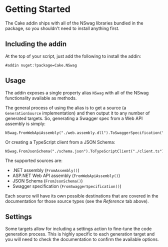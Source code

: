 # Getting Started

The Cake addin ships with all of the NSwag libraries bundled in the package, so you shouldn't need to install anything first.

## Including the addin

At the top of your script, just add the following to install the addin:

```
#addin nuget:?package=Cake.NSwag
```

## Usage

The addin exposes a single property alias `NSwag` with all of the NSwag functionality available as methods.

The general process of using the alias is to get a source (a `GenerationSource` implementation) and then output it to any number of generated targets. So, generating a Swagger spec from a Web API assembly is simply:

```
NSwag.FromWebApiAssembly("./web.assembly.dll").ToSwaggerSpecification("./swagger.json");
```

Or creating a TypeScript client from a JSON Schema:

```
NSwag.FromJsonSchema("./schema.json").ToTypeScriptClient("./client.ts");
```

The supported sources are:
- .NET assembly (`FromAssembly()`)
- ASP.NET Web API assembly (`FromWebApiAssembly()`)
- JSON Schema (`FromJsonSchema()`)
- Swagger specification (`FromSwaggerSpecification()`)

Each source will have its own possible destinations that are covered in the documentation for those source types (see the *Reference* tab above).

## Settings

Some targets allow for including a settings action to fine-tune the code generation process. This is highly specific to each generation target and you will need to check the documentation to confirm the available options.